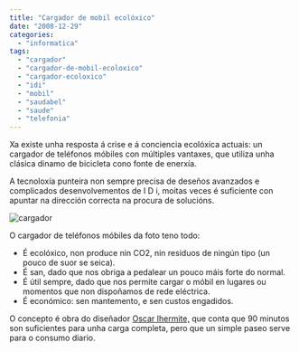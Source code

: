 ```yaml
---
title: "Cargador de mobil ecolóxico"
date: "2008-12-29"
categories: 
  - "informatica"
tags: 
  - "cargador"
  - "cargador-de-mobil-ecoloxico"
  - "cargador-ecoloxico"
  - "idi"
  - "mobil"
  - "saudabel"
  - "saude"
  - "telefonia"
---
```


Xa existe unha resposta á crise e á conciencia ecolóxica actuais: un cargador de teléfonos móbiles con múltiples vantaxes, que utiliza unha clásica dinamo de bicicleta cono fonte de enerxía.

A tecnoloxía punteira non sempre precisa de deseños avanzados e complicados desenvolvementos de I D i, moitas veces é suficiente con apuntar na dirección correcta na procura de solucións.

![cargador](images/cargador-300x224.jpg "cargador")

O cargador de teléfonos móbiles da foto teno todo:

- É ecolóxico, non produce nin CO2, nin residuos de ningún tipo (un pouco de suor se seica).
- É san, dado que nos obriga a pedalear un pouco máis forte do normal.
- É útil sempre, dado que nos permite cargar o móbil en lugares ou momentos que non dispoñamos de rede eléctrica.
- É económico: sen mantemento, e sen custos engadidos.

O concepto é obra do diseñador [Oscar Ihermite,](http://www.oscarlhermitte.com/) que conta que 90 minutos son suficientes para unha carga completa, pero que un simple paseo serve para o consumo diario.
